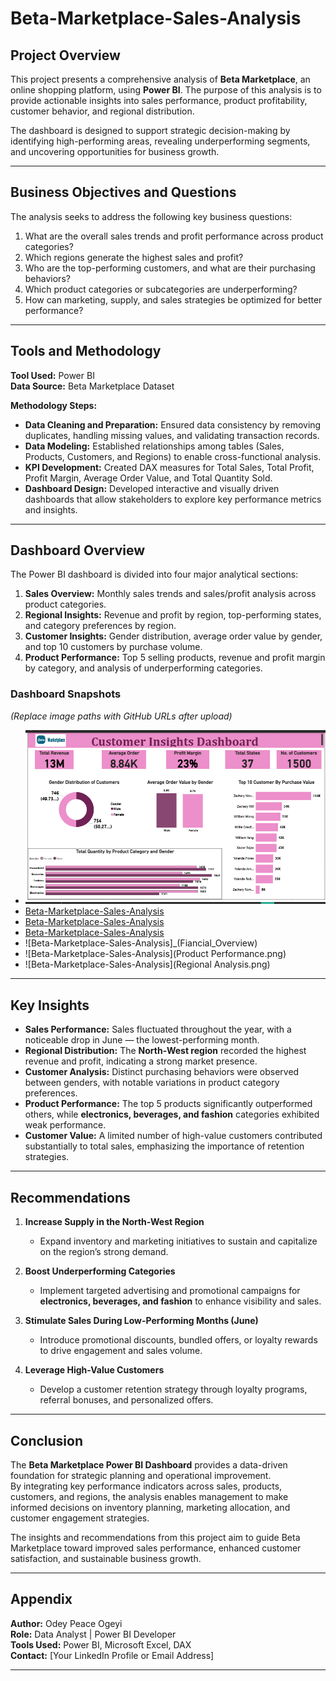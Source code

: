 # Beta-Marketplace-Sales-Analysis


##  Project Overview  
This project presents a comprehensive analysis of **Beta Marketplace**, an online shopping platform, using **Power BI**. The purpose of this analysis is to provide actionable insights into sales performance, product profitability, customer behavior, and regional distribution.  

The dashboard is designed to support strategic decision-making by identifying high-performing areas, revealing underperforming segments, and uncovering opportunities for business growth.  

---

##  Business Objectives and Questions  
The analysis seeks to address the following key business questions:  

1. What are the overall sales trends and profit performance across product categories?  
2. Which regions generate the highest sales and profit?  
3. Who are the top-performing customers, and what are their purchasing behaviors?  
4. Which product categories or subcategories are underperforming?  
5. How can marketing, supply, and sales strategies be optimized for better performance?  

---

##  Tools and Methodology  

**Tool Used:** Power BI  
**Data Source:** Beta Marketplace Dataset  

**Methodology Steps:**  
- **Data Cleaning and Preparation:** Ensured data consistency by removing duplicates, handling missing values, and validating transaction records.  
- **Data Modeling:** Established relationships among tables (Sales, Products, Customers, and Regions) to enable cross-functional analysis.  
- **KPI Development:** Created DAX measures for Total Sales, Total Profit, Profit Margin, Average Order Value, and Total Quantity Sold.  
- **Dashboard Design:** Developed interactive and visually driven dashboards that allow stakeholders to explore key performance metrics and insights.  

---

##  Dashboard Overview  

The Power BI dashboard is divided into four major analytical sections:  

1. **Sales Overview:** Monthly sales trends and sales/profit analysis across product categories.  
2. **Regional Insights:** Revenue and profit by region, top-performing states, and category preferences by region.  
3. **Customer Insights:** Gender distribution, average order value by gender, and top 10 customers by purchase volume.  
4. **Product Performance:** Top 5 selling products, revenue and profit margin by category, and analysis of underperforming categories.  

### Dashboard Snapshots  
*(Replace image paths with GitHub URLs after upload)*  

- ![Beta-Marketplace-Sales-Analysis](Customer_Insights.png)
- [Beta-Marketplace-Sales-Analysis]([Beta-Mar)
- [Beta-Marketplace-Sales-Analysis](Customer_Insights.png)
- [Beta-Marketplace-Sales-Analysis](Regional_Analysis.png)
- ![Beta-Marketplace-Sales-Analysis]_(Fiancial_Overview)
- ![Beta-Marketplace-Sales-Analysis](Product Performance.png)  
- ![Beta-Marketplace-Sales-Analysis](Regional Analysis.png)  

---

##  Key Insights  

- **Sales Performance:** Sales fluctuated throughout the year, with a noticeable drop in June — the lowest-performing month.  
- **Regional Distribution:** The **North-West region** recorded the highest revenue and profit, indicating a strong market presence.  
- **Customer Analysis:** Distinct purchasing behaviors were observed between genders, with notable variations in product category preferences.  
- **Product Performance:** The top 5 products significantly outperformed others, while **electronics, beverages, and fashion** categories exhibited weak performance.  
- **Customer Value:** A limited number of high-value customers contributed substantially to total sales, emphasizing the importance of retention strategies.  

---

##  Recommendations  

1. **Increase Supply in the North-West Region**  
   - Expand inventory and marketing initiatives to sustain and capitalize on the region’s strong demand.  

2. **Boost Underperforming Categories**  
   - Implement targeted advertising and promotional campaigns for **electronics, beverages, and fashion** to enhance visibility and sales.  

3. **Stimulate Sales During Low-Performing Months (June)**  
   - Introduce promotional discounts, bundled offers, or loyalty rewards to drive engagement and sales volume.  

4. **Leverage High-Value Customers**  
   - Develop a customer retention strategy through loyalty programs, referral bonuses, and personalized offers.  

---

##  Conclusion  

The **Beta Marketplace Power BI Dashboard** provides a data-driven foundation for strategic planning and operational improvement.  
By integrating key performance indicators across sales, products, customers, and regions, the analysis enables management to make informed decisions on inventory planning, marketing allocation, and customer engagement strategies.  

The insights and recommendations from this project aim to guide Beta Marketplace toward improved sales performance, enhanced customer satisfaction, and sustainable business growth.  

---

## Appendix  
**Author:** Odey Peace Ogeyi  
**Role:** Data Analyst | Power BI Developer  
**Tools Used:** Power BI, Microsoft Excel, DAX  
**Contact:** [Your LinkedIn Profile or Email Address]  

---

